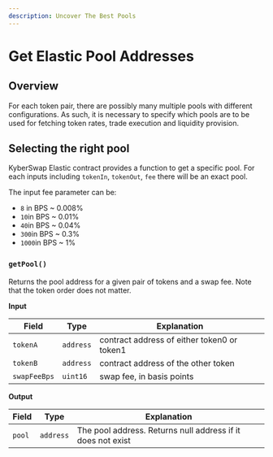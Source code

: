 ```yaml
---
description: Uncover The Best Pools
---
```


# Get Elastic Pool Addresses

## Overview[​](https://docs.kyberswap.com/Classic/contract/fetching-pool-addresses#overview) <a href="#overview" id="overview"></a>

For each token pair, there are possibly many multiple pools with different configurations. As such, it is necessary to specify which pools are to be used for fetching token rates, trade execution and liquidity provision.

## Selecting the right pool

KyberSwap Elastic contract provides a function to get a specific pool. For each inputs including `tokenIn`, `tokenOut`, `fee` there will be an exact pool.

The input fee parameter can be:

* `8` in BPS \~ 0.008%
* `10`in BPS \~ 0.01%
* `40`in BPS \~ 0.04%
* `300`in BPS \~ 0.3%
* `1000`in BPS \~ 1%

### `getPool()`[​](https://docs.kyberswap.com/contract/get-pool#getpool) <a href="#getpool" id="getpool"></a>

Returns the pool address for a given pair of tokens and a swap fee. Note that the token order does not matter.

**Input**[**​**](https://docs.kyberswap.com/contract/get-pool#input)

| Field        | Type      | Explanation                                 |
| ------------ | --------- | ------------------------------------------- |
| `tokenA`     | `address` | contract address of either token0 or token1 |
| `tokenB`     | `address` | contract address of the other token         |
| `swapFeeBps` | `uint16`  | swap fee, in basis points                   |

**Output**[**​**](https://docs.kyberswap.com/contract/get-pool#output)

| Field  | Type      | Explanation                                                 |
| ------ | --------- | ----------------------------------------------------------- |
| `pool` | `address` | The pool address. Returns null address if it does not exist |
